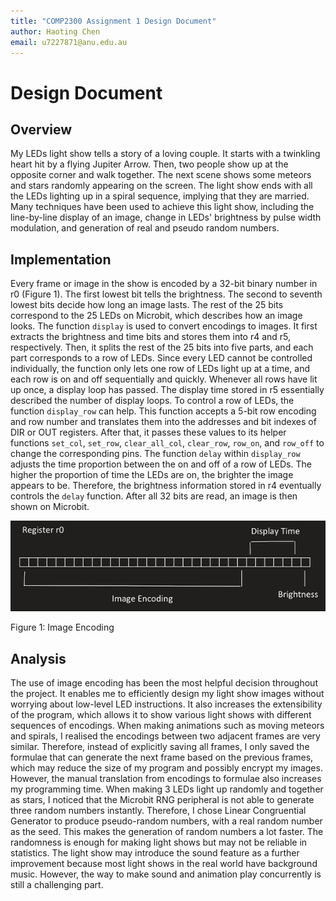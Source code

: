 ```yaml
---
title: "COMP2300 Assignment 1 Design Document"
author: Haoting Chen
email: u7227871@anu.edu.au
---
```


# Design Document

## Overview

My LEDs light show tells a story of a loving couple. It starts with a twinkling heart hit by a flying Jupiter Arrow. Then, two people show up at the opposite corner and walk together. The next scene shows some meteors and stars randomly appearing on the screen. The light show ends with all the LEDs lighting up in a spiral sequence, implying that they are married. Many techniques have been used to achieve this light show, including the line-by-line display of an image, change in LEDs' brightness by pulse width modulation, and generation of real and pseudo random numbers.

## Implementation

Every frame or image in the show is encoded by a 32-bit binary number in r0 (Figure 1). The first lowest bit tells the brightness. The second to seventh lowest bits decide how long an image lasts. The rest of the 25 bits correspond to the 25 LEDs on Microbit, which describes how an image looks. The function `display` is used to convert encodings to images. It first extracts the brightness and time bits and stores them into r4 and r5, respectively. Then, it splits the rest of the 25 bits into five parts, and each part corresponds to a row of LEDs. Since every LED cannot be controlled individually, the function only lets one row of LEDs light up at a time, and each row is on and off sequentially and quickly. Whenever all rows have lit up once, a display loop has passed. The display time stored in r5 essentially described the number of display loops. To control a row of LEDs, the function `display_row` can help. This function accepts a 5-bit row encoding and row number and translates them into the addresses and bit indexes of DIR or OUT registers. After that, it passes these values to its helper functions `set_col`, `set_row`, `clear_all_col`, `clear_row`, `row_on`, and `row_off` to change the corresponding pins. The function `delay` within `display_row` adjusts the time proportion between the on and off of a row of LEDs. The higher the proportion of time the LEDs are on, the brighter the image appears to be. Therefore, the brightness information stored in r4 eventually controls the `delay` function. After all 32 bits are read, an image is then shown on Microbit. 

![Figure 1: Image Encoding](assets/Encoding.png)

Figure 1: Image Encoding

## Analysis

The use of image encoding has been the most helpful decision throughout the project. It enables me to efficiently design my light show images without worrying about low-level LED instructions. It also increases the extensibility of the program, which allows it to show various light shows with different sequences of encodings. When making animations such as moving meteors and spirals, I realised the encodings between two adjacent frames are very similar. Therefore, instead of explicitly saving all frames, I only saved the formulae that can generate the next frame based on the previous frames, which may reduce the size of my program and possibly encrypt my images. However, the manual translation from encodings to formulae also increases my programming time. When making 3 LEDs light up randomly and together as stars, I noticed that the Microbit RNG peripheral is not able to generate three random numbers instantly. Therefore, I chose Linear Congruential Generator to produce pseudo-random numbers, with a real random number as the seed. This makes the generation of random numbers a lot faster. The randomness is enough for making light shows but may not be reliable in statistics. The light show may introduce the sound feature as a further improvement because most light shows in the real world have background music. However, the way to make sound and animation play concurrently is still a challenging part.

